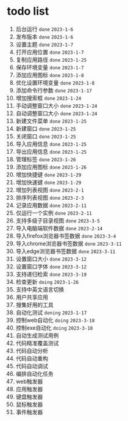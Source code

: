 # todo list
1. 后台运行 `done` `2023-1-6`
2. 发布版本 `done` `2023-1-6`
3. 设置主题 `done` `2023-1-7`
4. 打开应用位置 `done` `2023-1-7`
5. 复制应用路径 `done` `2023-1-25`
6. 保存环境变量 `done` `2023-1-7`
7. 添加应用图标 `done` `2023-1-8`
8. 优化设置环境变量 `done` `2023-1-8`
9. 添加命令行参数 `done` `2023-1-17`
10. 增加搜索框 `done` `2023-1-24`
11. 手动调整窗口大小 `done` `2023-1-24`
12. 自动调整窗口大小 `done` `2023-1-24`
13. 新建文件菜单 `done` `2023-1-25`
14. 新建窗口 `done` `2023-1-25`
15. 关闭窗口 `done` `2023-1-25`
16. 导入应用信息 `done` `2023-1-25`
17. 导出应用信息 `done` `2023-1-25`
18. 管理标签 `done` `2023-1-26`
19. 添加应用图标 `done` `2023-1-26`
20. 增加快捷键 `done` `2023-1-29`
21. 增加快速键 `done` `2023-1-29`
22. 增加列表视图 `done` `2023-2-1`
23. 排序列表视图 `done` `2023-2-3`
24. 记录应用数据 `done` `2023-2-11`
25. 仅运行一个实例 `done` `2023-2-11`
26. 支持多级子目录视图 `done` `2023-3-5`
27. 导入电脑端软件数据 `done` `2023-2-14`
28. 导入firefox浏览器书签数据 `done` `2023-3-4` 
29. 导入chrome浏览器书签数据 `done` `2023-3-11`
30. 导入edge浏览器书签数据 `done` `2023-3-11`
31. 设置窗口大小 `done` `2023-3-12`
32. 设置窗口字体 `done` `2023-3-12`
33. 支持递归检索 `done` `2023-3-19`
34. 检查更新 `doing` `2023-1-26`
35. 支持中英文语言切换
36. 用户共享应用
37. 搜集好用的工具
38. 自动化测试 `doning` `2023-1-17`
39. 控制web自动化 `doing` `2023-3-18`
40. 控制exe自动化 `doing` `2023-3-18`
41. 自动生成测试用例
42. 代码精准覆盖测试
43. 代码自动分析
44. 代码自动重构
45. 代码自动调试
46. 编排自动化任务
47. web触发器
48. 应用触发器
49. 键盘触发器
50. 鼠标触发器
51. 事件触发器
